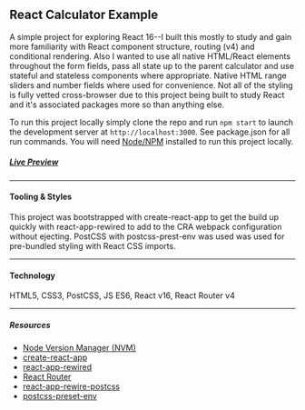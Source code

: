 ## React Calculator Example
A simple project for exploring React 16--I built this mostly to study and gain more familiarity with React component structure, routing (v4) and conditional rendering. Also I wanted to use all native HTML/React elements throughout the form fields, pass all state up to the parent calculator and use stateful and stateless components where appropriate. Native HTML range sliders and number fields where used for convenience. Not all of the styling is fully vetted cross-browser due to this project being built to study React and it's associated packages more so than anything else.  

To run this project locally simply clone the repo and run `npm start` to launch the development server at `http://localhost:3000`. See package.json for all run commands. You will need [Node/NPM](https://nodejs.org/en/download/) installed to run this project locally. 

##### [Live Preview](https://jeissler-react-calc.now.sh)

---

#### Tooling & Styles
This project was bootstrapped with create-react-app to get the build up quickly with react-app-rewired to add to the CRA webpack configuration without ejecting. PostCSS with postcss-prest-env was used was used for pre-bundled styling with React CSS imports.  

---

#### Technology 
HTML5, CSS3, PostCSS, JS ES6, React v16, React Router v4  

---

##### Resources
- [Node Version Manager (NVM)](https://github.com/creationix/nvm)
- [create-react-app](https://github.com/facebook/create-react-app#readme)
- [react-app-rewired](https://github.com/timarney/react-app-rewired#readme)
- [React Router](https://reacttraining.com/react-router/core/guides/philosophy)
- [react-app-rewire-postcss](https://github.com/csstools/react-app-rewire-postcss#readme)
- [postcss-preset-env](https://preset-env.cssdb.org/)